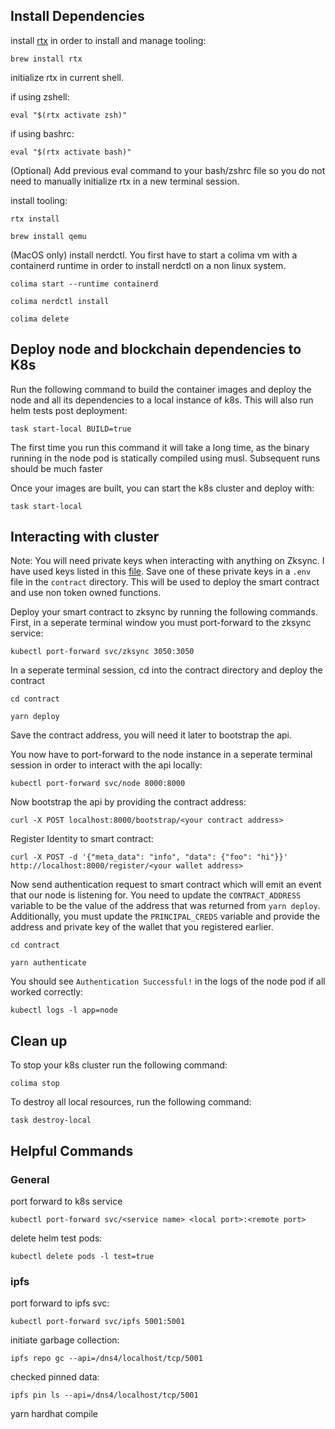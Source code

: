 ## Install Dependencies

install [rtx](https://github.com/jdx/rtx) in order to install and manage tooling:

```shell
brew install rtx
```

initialize rtx in current shell.

if using zshell:
```shell
eval "$(rtx activate zsh)"
```

if using bashrc:
```shell
eval "$(rtx activate bash)"
```

(Optional) Add previous eval command to your bash/zshrc file so you do not need to manually initialize rtx in a new terminal session.

install tooling:

```shell
rtx install
```

```shell
brew install qemu
```

(MacOS only) install nerdctl. You first have to start a colima vm with a containerd runtime in order to install nerdctl on a non linux system.

```shell
colima start --runtime containerd
```

```shell
colima nerdctl install
```

```shell
colima delete
```

## Deploy node and blockchain dependencies to K8s

Run the following command to build the container images and deploy the node and all its dependencies to a local instance of k8s. This will also run helm tests post deployment:

```shell
task start-local BUILD=true
```
The first time you run this command it will take a long time, as the binary running in the node pod is statically compiled using musl. Subsequent runs should be much faster

Once your images are built, you can start the k8s cluster and deploy with:

```shell
task start-local
```


## Interacting with cluster

Note: You will need private keys when interacting with anything on Zksync. I have used keys listed in this [file](https://github.com/matter-labs/local-setup/blob/main/rich-wallets.json). Save one of these private keys in a `.env` file in the `contract` directory. This will be used to deploy the smart contract and use non token owned functions.

Deploy your smart contract to zksync by running the following commands. First, in a seperate terminal window you must port-forward to the zksync service:

```shell 
kubectl port-forward svc/zksync 3050:3050
```

In a seperate terminal session, cd into the contract directory and deploy the contract
```shell 
cd contract
```

```shell
yarn deploy
```

Save the contract address, you will need it later to bootstrap the api.

You now have to port-forward to the node instance in a seperate terminal session in order to interact with the api locally:

```shell
kubectl port-forward svc/node 8000:8000
```

Now bootstrap the api by providing the contract address:

```shell
curl -X POST localhost:8000/bootstrap/<your contract address>
```

Register Identity to smart contract:

```shell
curl -X POST -d '{"meta_data": "info", "data": {"foo": "hi"}}' http://localhost:8000/register/<your wallet address>
```

Now send authentication request to smart contract which will emit an event that our node is listening for. You need to update the `CONTRACT_ADDRESS` variable to be the value of the address that was returned from `yarn deploy`. Additionally, you must update the `PRINCIPAL_CREDS` variable and provide the address and private key of the wallet that you registered earlier. 

```shell
cd contract
```
```shell
yarn authenticate
```

You should see `Authentication Successful!` in the logs of the node pod if all worked correctly:

```shell
kubectl logs -l app=node
```

## Clean up

To stop your k8s cluster run the following command:

```shell
colima stop
```

To destroy all local resources, run the following command:
```shell
task destroy-local
```

## Helpful Commands

### General

port forward to k8s service

```shell
kubectl port-forward svc/<service name> <local port>:<remote port>
```

delete helm test pods:

```shell
kubectl delete pods -l test=true
```
### ipfs
port forward to ipfs svc:

```shell
kubectl port-forward svc/ipfs 5001:5001
```

initiate garbage collection:

```shell
ipfs repo gc --api=/dns4/localhost/tcp/5001 
```

checked pinned data:

```shell
ipfs pin ls --api=/dns4/localhost/tcp/5001 
```


yarn hardhat compile
